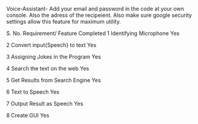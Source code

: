 Voice-Assistant- Add your email and password in the code at your own console. Also the adress of the recipeient. Also make sure google security settings allow this feature for maximum utility.

















S. No.	Requirement/ Feature	Completed
1	Identifying Microphone	 Yes
		
		
		
2	Convert input{Speech} to text	Yes
		
		
		
3	Assigning Jokes in the Program	Yes
		
		
		
4	Search the text on the web	Yes
		
		
		
5	Get Results from Search Engine	Yes
		
		
		
6	Text to Speech	Yes
		
		
		
7	Output Result as Speech	Yes
		
		
		
8	Create GUI	Yes
		
		
		
		
